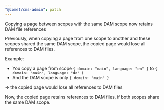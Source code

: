 ```yaml
---
"@comet/cms-admin": patch
---
```


Copying a page between scopes with the same DAM scope now retains DAM file references

Previously, when copying a page from one scope to another and these scopes shared the same DAM scope, the copied page would lose all references to DAM files.

Example:

- You copy a page from scope `{ domain: "main", language: "en" }` to `{ domain: "main", language: "de" }`
- And the DAM scope is only `{ domain: "main" }`

→ the copied page would lose all references to DAM files

Now, the copied page retains references to DAM files, if both scopes share the same DAM scope.
